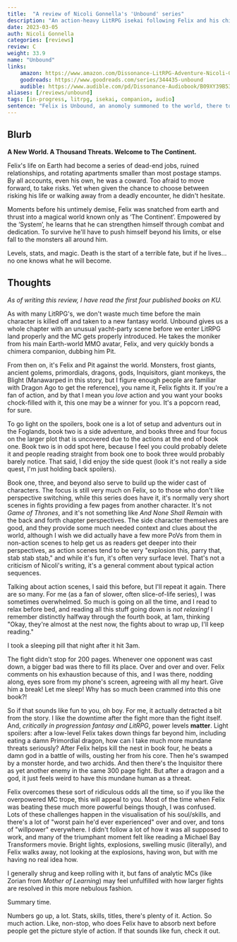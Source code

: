 ```yaml
---
title:  "A review of Nicoli Gonnella's 'Unbound' series"
description: "An action-heavy LitRPG isekai following Felix and his chimera companion pit in a world of primordials, gods, and lost races."
date: 2023-03-05
auth: Nicoli Gonnella
categories: [reviews]
review: C
weight: 33.9
name: "Unbound"
links:
    amazon: https://www.amazon.com/Dissonance-LitRPG-Adventure-Nicoli-Gonnella/dp/1637660936
    goodreads: https://www.goodreads.com/series/344435-unbound
    audible: https://www.audible.com/pd/Dissonance-Audiobook/B09XY39B53
aliases: [/reviews/unbound]
tags: [in-progress, litrpg, isekai, companion, audio]
sentence: "Felix is Unbound, an anomoly summoned to the world, there to uncover ancient secrets and power."
---
```





## Blurb

**A New World. A Thousand Threats. Welcome to The Continent.**

Felix's life on Earth had become a series of dead-end jobs, ruined relationships, and rotating apartments smaller than most postage stamps. By all accounts, even his own, he was a coward. Too afraid to move forward, to take risks. Yet when given the chance to choose between risking his life or walking away from a deadly encounter, he didn't hesitate.

Moments before his untimely demise, Felix was snatched from earth and thrust into a magical world known only as ‘The Continent’. Empowered by the ‘System’, he learns that he can strengthen himself through combat and dedication. To survive he'll have to push himself beyond his limits, or else fall to the monsters all around him.

Levels, stats, and magic. Death is the start of a terrible fate, but if he lives…no one knows what he will become.

## Thoughts

*As of writing this review, I have read the first four published books on KU.*

As with many LitRPG's, we don't waste much time before the main character is killed off and taken to a new fantasy world. Unbound gives us a whole chapter with an unusual yacht-party scene before we enter LitRPG land properly and the MC gets properly introduced. He takes the moniker from his main Earth-world MMO avatar, Felix, and very quickly bonds a chimera companion, dubbing him Pit.

From then on, it's Felix and Pit against the world. Monsters, frost giants, ancient golems, primordials, dragons, gods, Inquisitors, giant monkeys, the Blight (Manawarped in this story, but I figure enough people are familiar with Dragon Ago to get the reference), you name it, Felix fights it. If you're a fan of action, and by that I mean you *love* action and you want your books chock-filled with it, this one may be a winner for you. It's a popcorn read, for sure.

To go light on the spoilers, book one is a lot of setup and adventurs out in the Foglands, book two is a side adventure, and books three and four focus on the larger plot that is uncovered due to the actions at the end of book one. Book two is in odd spot here, because I feel you could probably delete it and people reading straight from book one to book three would probably barely notice. That said, I did enjoy the side quest (look it's not really a side quest, I'm just holding back spoilers).

Book one, three, and beyond also serve to build up the wider cast of characters. The focus is still very much on Felix, so to those who don't like perspective switching, while this series does have it, it's normally very short scenes in fights providing a few pages from another character. It's not *Game of Thrones*, and it's not something like *And None Shall Remain* with the back and forth chapter perspectives. The side character themselves are good, and they provide some much needed context and clues about the world, although I wish we did actually have a few more PoVs from them in non-action scenes to help get us as readers get deeper into their perspectives, as action scenes tend to be very "explosion this, parry that, stab stab stab," and while it's fun, it's often very surface level. That's not a criticism of Nicoli's writing, it's a general comment about typical action sequences.

Talking about action scenes, I said this before, but I'll repeat it again. There are so many. For me (as a fan of slower, often slice-of-life series), I was sometimes overwhelmed. So much is going on all the time, and I read to relax before bed, and reading all this stuff going down is *not relaxing!* I remember distinctly halfway through the fourth book, at 1am, thinking "Okay, they're almost at the nest now, the fights about to wrap up, I'll keep reading."

I took a sleeping pill that night after it hit 3am.

The fight didn't stop for 200 pages. Whenever one opponent was cast down, a bigger bad was there to fill its place. Over and over and over. Felix comments on his exhaustion because of this, and I was there, nodding along, eyes sore from my phone's screen, agreeing with all my heart. Give him a break! Let me sleep! Why has so much been crammed into this one book?!

So if that sounds like fun to you, oh boy. For me, it actually detracted a bit from the story. I like the downtime after the fight more than the fight itself. And, *critically in progression fantasy and LitRPG*, power levels **matter**. Light spoilers: <span class="spoiler">after a low-level Felix takes down things far beyond him, including eating a damn Primordial dragon, how can I take much more mundane threats seriously? After Felix helps kill the nest in book four, he beats a damn god in a battle of wills, ousting her from his core. Then he's swamped by a monster horde, and two archids. And then there's the Inquisitor there as yet another enemy in the same 300 page fight. But after a dragon and a god, it just feels weird to have this mundane human as a threat.</span> 

Felix overcomes these sort of ridiculous odds all the time, so if you like the overpowered MC trope, this will appeal to you. Most of the time when Felix was beating these much more powerful beings though, I was confused. Lots of these challenges happen in the visualisation of his soul/skills, and there's a lot of "worst pain he'd ever experienced" over and over, and tons of "willpower" everywhere. I didn't follow a lot of how it was all supposed to work, and many of the triumphant moment felt like reading a Michael Bay Transformers movie. Bright lights, explosions, swelling music (literally), and Felix walks away, not looking at the explosions, having won, but with me having no real idea how.

I generally shrug and keep rolling with it, but fans of analytic MCs (like Zorian from *Mother of Learning*) may feel unfulfilled with how larger fights are resolved in this more nebulous fashion.

Summary time. 

Numbers go up, a lot. Stats, skills, titles, there's plenty of it. Action. So much action. Like, non-stop, who does Felix have to absorb next before people get the picture style of action. If that sounds like fun, check it out.